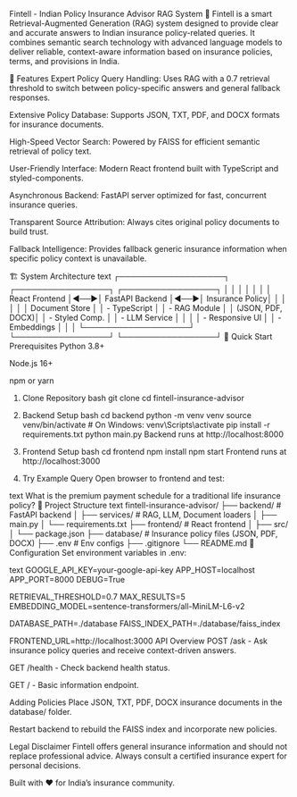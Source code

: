 Fintell - Indian Policy Insurance Advisor RAG System
🏦 Fintell is a smart Retrieval-Augmented Generation (RAG) system designed to provide clear and accurate answers to Indian insurance policy-related queries. It combines semantic search technology with advanced language models to deliver reliable, context-aware information based on insurance policies, terms, and provisions in India.

🌟 Features
Expert Policy Query Handling: Uses RAG with a 0.7 retrieval threshold to switch between policy-specific answers and general fallback responses.

Extensive Policy Database: Supports JSON, TXT, PDF, and DOCX formats for insurance documents.

High-Speed Vector Search: Powered by FAISS for efficient semantic retrieval of policy text.

User-Friendly Interface: Modern React frontend built with TypeScript and styled-components.

Asynchronous Backend: FastAPI server optimized for fast, concurrent insurance queries.

Transparent Source Attribution: Always cites original policy documents to build trust.

Fallback Intelligence: Provides fallback generic insurance information when specific policy context is unavailable.

🏗️ System Architecture
text
┌───────────────────┐    ┌─────────────────┐    ┌─────────────────┐
│                   │    │                 │    │                 │
│ React Frontend    │◄──►│ FastAPI Backend │◄──►│ Insurance Policy│
│                   │    │                 │    │ Document Store  │
│  - TypeScript     │    │  - RAG Module   │    │ (JSON, PDF, DOCX)│
│  - Styled Comp.   │    │  - LLM Service  │    │                 │
│  - Responsive UI │    │  - Embeddings   │    │                 │
└───────────────────┘    └─────────────────┘    └─────────────────┘
🚀 Quick Start
Prerequisites
Python 3.8+

Node.js 16+

npm or yarn

1. Clone Repository
bash
git clone <repository-url>
cd fintell-insurance-advisor
2. Backend Setup
bash
cd backend
python -m venv venv
source venv/bin/activate   # On Windows: venv\Scripts\activate
pip install -r requirements.txt
python main.py
Backend runs at http://localhost:8000

3. Frontend Setup
bash
cd frontend
npm install
npm start
Frontend runs at http://localhost:3000

4. Try Example Query
Open browser to frontend and test:

text
What is the premium payment schedule for a traditional life insurance policy?
📁 Project Structure
text
fintell-insurance-advisor/
├── backend/                # FastAPI backend
│   ├── services/           # RAG, LLM, Document loaders
│   ├── main.py
│   └── requirements.txt
├── frontend/               # React frontend
│   ├── src/
│   └── package.json
├── database/               # Insurance policy files (JSON, PDF, DOCX)
├── .env                   # Env configs
├── .gitignore
└── README.md
🔧 Configuration
Set environment variables in .env:

text
GOOGLE_API_KEY=your-google-api-key
APP_HOST=localhost
APP_PORT=8000
DEBUG=True

RETRIEVAL_THRESHOLD=0.7
MAX_RESULTS=5
EMBEDDING_MODEL=sentence-transformers/all-MiniLM-L6-v2

DATABASE_PATH=./database
FAISS_INDEX_PATH=./database/faiss_index

FRONTEND_URL=http://localhost:3000
API Overview
POST /ask - Ask insurance policy queries and receive context-driven answers.

GET /health - Check backend health status.

GET / - Basic information endpoint.

Adding Policies
Place JSON, TXT, PDF, DOCX insurance documents in the database/ folder.

Restart backend to rebuild the FAISS index and incorporate new policies.

Legal Disclaimer
Fintell offers general insurance information and should not replace professional advice. Always consult a certified insurance expert for personal decisions.

Built with ❤️ for India’s insurance community.
